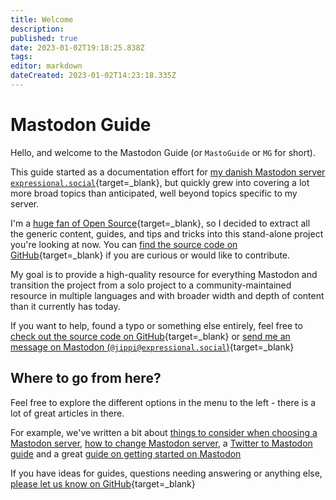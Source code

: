 ```yaml
---
title: Welcome
description: 
published: true
date: 2023-01-02T19:18:25.838Z
tags: 
editor: markdown
dateCreated: 2023-01-02T14:23:18.335Z
---
```


# Mastodon Guide

Hello, and welcome to the Mastodon Guide (or `MastoGuide` or `MG` for short).

This guide started as a documentation effort for [my danish Mastodon server `expressional.social`](https://expressional.social/){target=_blank}, but quickly grew into covering a lot more broad topics than anticipated, well beyond topics specific to my server.

I'm a [huge fan of Open Source](https://github.com/jippi){target=_blank}, so I decided to extract all the generic content, guides, and tips and tricks into this stand-alone project you're looking at now. You can [find the source code on GitHub](https://github.com/jippi/masto-guide){target=_blank} if you are curious or would like to contribute.

My goal is to provide a high-quality resource for everything Mastodon and transition the project from a solo project to a community-maintained resource in multiple languages and with broader width and depth of content than it currently has today.

If you want to help, found a typo or something else entirely, feel free to [check out the source code on GitHub](https://github.com/jippi/masto-guide){target=_blank} or  [send me an message on Mastodon (`@jippi@expressional.social`)](https://expressional.social/@jippi){target=_blank}

## Where to go from here?

Feel free to explore the different options in the menu to the left - there is a lot of great articles in there.

For example, we've written a bit about [things to consider when choosing a Mastodon server](/en/learn/choosing-a-Mastodon-server), [how to change Mastodon server](/en/guide/move-to-another-mastodon-server), a [Twitter to Mastodon guide](guide/twitter-and-mastodon.md) and a great [guide on getting started on Mastodon](guide/getting-started-on-mastodon.md)

If you have ideas for guides, questions needing answering or anything else, [please let us know on GitHub](https://github.com/jippi/masto-guide){target=_blank}